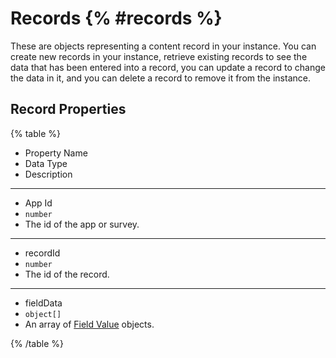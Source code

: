 # Records {% #records %}

These are objects representing a content record in your instance. You can create new records in your instance, retrieve existing records to see the data that has been entered into a record, you can update a record to change the data in it, and you can delete a record to remove it from the instance.

## Record Properties

{% table  %}

- Property Name
- Data Type
- Description

---

- App Id
- `number`
- The id of the app or survey.

---

- recordId
- `number`
- The id of the record.

---

- fieldData
- `object[]`
- An array of [Field Value](#field-values) objects.

{% /table %}
